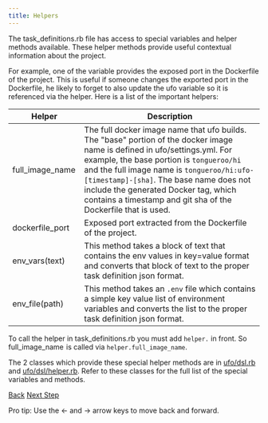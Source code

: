 ```yaml
---
title: Helpers
---
```


The task\_definitions.rb file has access to special variables and helper methods available. These helper methods provide useful contextual information about the project.

For example, one of the variable provides the exposed port in the Dockerfile of the project. This is useful if someone changes the exported port in the Dockerfile, he likely to forget to also update the ufo variable so it is referenced via the helper. Here is a list of the important helpers:

Helper  | Description
------------- | -------------
full\_image\_name | The full docker image name that ufo builds. The "base" portion of the docker image name is defined in ufo/settings.yml. For example, the base portion is `tongueroo/hi` and the full image name is `tongueroo/hi:ufo-[timestamp]-[sha]`. The base name does not include the generated Docker tag, which contains a timestamp and git sha of the Dockerfile that is used.
dockerfile\_port | Exposed port extracted from the Dockerfile of the project. 
env_vars(text) | This method takes a block of text that contains the env values in key=value format and converts that block of text to the proper task definition json format.
env_file(path) | This method takes an `.env` file which contains a simple key value list of environment variables and converts the list to the proper task definition json format.

To call the helper in task_definitions.rb you must add `helper.` in front.  So full\_image\_name  is called via `helper.full_image_name`.

The 2 classes which provide these special helper methods are in [ufo/dsl.rb](https://github.com/tongueroo/ufo/blob/master/lib/ufo/dsl.rb) and [ufo/dsl/helper.rb](https://github.com/tongueroo/ufo/blob/master/lib/ufo/dsl/helper.rb). Refer to these classes for the full list of the special variables and methods.

<a id="prev" class="btn btn-basic" href="{% link _docs/settings.md %}">Back</a>
<a id="next" class="btn btn-primary" href="{% link _docs/conventions.md %}">Next Step</a>
<p class="keyboard-tip">Pro tip: Use the <- and -> arrow keys to move back and forward.</p>
